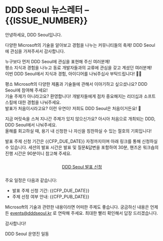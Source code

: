 # DDD Seoul 뉴스레터 &ndash; {{ISSUE_NUMBER}}

안녕하세요, DDD Seoul입니다.

다양한 Microsoft의 기술을 알아보고 경험을 나누는 커뮤니티들의 축제! DDD Seoul에 관심을 가져주셔서 감사합니다.

누구보다 먼저 DDD Seoul에 관심을 표현해 주신 여러분께!<br />
평소 지식과 경험을 나누고 동료 개발자들과의 교류에 관심을 갖고 계셨던 여러분께!<br />
이번 DDD Seoul에서 지식과 경험, 아이디어를 나눠주십사 부탁드립니다! 🙇‍♂️

평소 Microsoft의 다양한 제품과 기술들에 관해서 이야기하고 싶으셨나요? DDD Seoul에 참여해 주세요!<br />
기술 주제가 아니라고요? 환영합니다! 개발자들에게 점차 중요해지는 리더십과 소프트 스킬에 대한 경험을 나눠주세요.<br />
발표가 처음이시라고요? 이런 우연이! 저희도 DDD Seoul은 처음이거든요! 🤩

지금 머릿속을 스쳐 지나간 주제가 있지 않으신가요? 아시아 처음으로 개최되는 DDD, DDD Seoul에서 나눠주세요.<br />
올해를 회고하실 때, 용기 내 신청한 나 자신을 칭찬하실 수 있는 절호의 기회입니다!

발표 주제 신청 기간은 {{CFP_DUE_DATE}} 자정까지이며 아래 링크를 통해 신청하실 수 있습니다. 세션의 발표 시간은 발표 및 질문&답변을 포함하여 30분, 핸즈온 워크숍의 진행 시간은 90분이니 참고해 주세요.

<div style="text-align: center; padding: 10px 0px;">
    <a class="btn btn-link" href="https://dddseoul.kr/#cfp" title="DDD Seoul" target="_blank">DDD Seoul 발표 신청</a>
</div>

주요 일정은 다음과 같습니다:

- 발표 주제 신청 기간: {{CFP_DUE_DATE}}
- 주제 선정 여부 안내: {{CFP_PUB_DATE}}

Microsoft의 기술과 관련한 내용이라면 어떠한 주제도 좋습니다. 궁금하신 내용은 언제든 events@dddseoul.kr 로 연락해 주세요. 최대한 빨리 확인해서 답장 드리겠습니다.

감사합니다!

DDD Seoul 운영진 일동

